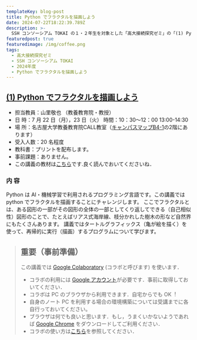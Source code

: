 ```yaml
---
templateKey: blog-post
title: Python でフラクタルを描画しよう
date: 2024-07-22T18:22:39.789Z
description: >-
  SSH コンソーシアム TOKAI の１・２年生を対象とした「高大接続探究ゼミ」の「(1) Python でフラクタルを描画しよう」の事前教材です．受講される方は必ず目を通しておいてください．
featuredpost: true
featuredimage: /img/coffee.png
tags:
  - 高大接続探究ゼミ
  - SSH コンソーシアム TOKAI
  - 2024年度
  - Python でフラクタルを描画しよう
---
```


## [(1) Python でフラクタルを描画しよう](/research/OER/wwl/)

- 担当教員：山里敬也 （教養教育院・教授）
- 日 時：7 月 22 日（月），23 日（火） 時間：10：30～12：00 13:00-14:30
- 場 所：名古屋大学教養教育院CALL教室（[キャンパスマップB4-1](https://www.nagoya-u.ac.jp/extra/map/index.html)の2階にあります）
- 受入人数：20 名程度
- 教科書：プリントを配布します。
- 事前課題：ありません。
- この講義の教材は[こちら](/research/OER/wwl/)です.良く読んでおいてくださいね．

### 内 容

Python は AI・機械学習で利用されるプログラミング言語です。この講義ではpython でフラクタルを描画することにチャレンジします。
ここでフラクタルとは、ある図形の一部がその図形の全体の一部としてくり返してできる（自己相似性）図形のことで、たとえばリアス式海岸線、枝分かれした樹木の形など自然界にもたくさんあります。
講義ではタートルグラフィックス（亀が絵を描く）を使って、再帰的に実行（描画）するプログラムについて学びます。


> ## 重要（事前準備）　
>
> この講義では [Google Colaboratory](https://colab.research.google.com/) (コラボと呼びます) を使います．
>
> - コラボの利⽤には [Google アカウント](https://support.google.com/accounts/answer/27441?hl=ja)が必要です．事前に取得しておいてください．
> - コラボは PC のブラウザから利⽤できます．⾃宅からでも OK︕
> - 自身のノート PC を利用する場合の環境構築については受講までに各自行っておいてください。
> - ブラウザは何でも良いと思います．もし，うまくいかないようであれば [Google Chrome](https://www.google.co.jp/chrome/) をダウンロードしてご利⽤ください．
> - コラボの使い方は[こちら](https://sites.google.com/a.ipsj.or.jp/mooc/list/How2)を参照してください．